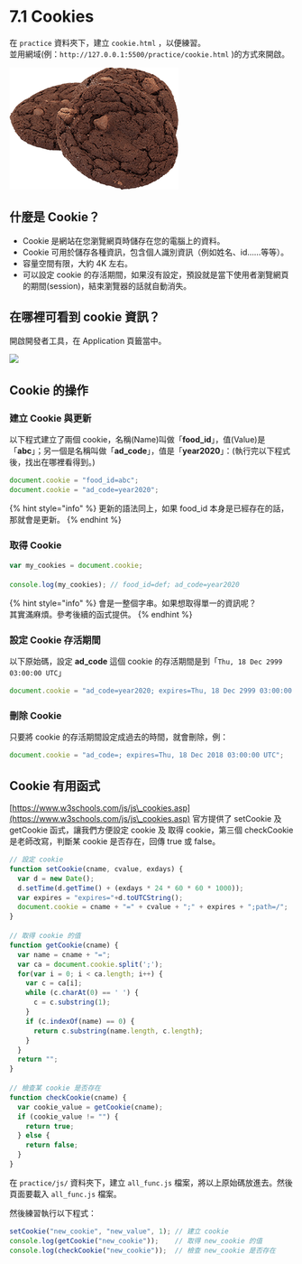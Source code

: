 # 7.1 Cookies

在 `practice` 資料夾下，建立 `cookie.html` ，以便練習。\
並用網域(例：`http://127.0.0.1:5500/practice/cookie.html` )的方式來開啟。

![Cookie](../.gitbook/assets/cookie.png)

## 什麼是 Cookie？

* Cookie 是網站在您瀏覽網頁時儲存在您的電腦上的資料。
* Cookie 可用於儲存各種資訊，包含個人識別資訊（例如姓名、id……等等）。
* 容量空間有限，大約 4K 左右。
* 可以設定 cookie 的存活期間，如果沒有設定，預設就是當下使用者瀏覽網頁的期間(session)，結束瀏覽器的話就自動消失。



## 在哪裡可看到 cookie 資訊？

開啟開發者工具，在 Application 頁籤當中。

![](../.gitbook/assets/cookie\_where.png)



## Cookie 的操作



### 建立 Cookie 與更新

以下程式建立了兩個 cookie，名稱(Name)叫做「**food\_id**」，值(Value)是「**abc**」；另一個是名稱叫做「**ad\_code**」，值是「**year2020**」：(執行完以下程式後，找出在哪裡看得到。)

```javascript
document.cookie = "food_id=abc";
document.cookie = "ad_code=year2020";
```

{% hint style="info" %}
更新的語法同上，如果 food\_id 本身是已經存在的話，那就會是更新。
{% endhint %}



### 取得 Cookie

```javascript
var my_cookies = document.cookie;

console.log(my_cookies); // food_id=def; ad_code=year2020
```

{% hint style="info" %}
會是一整個字串。如果想取得單一的資訊呢？\
其實滿麻煩。參考後續的函式提供。
{% endhint %}



### 設定 Cookie 存活期間

以下原始碼，設定 **ad\_code** 這個 cookie 的存活期間是到「`Thu, 18 Dec 2999 03:00:00 UTC`」

```javascript
document.cookie = "ad_code=year2020; expires=Thu, 18 Dec 2999 03:00:00 UTC";
```



### 刪除 Cookie

只要將 cookie 的存活期間設定成過去的時間，就會刪除，例：

```javascript
document.cookie = "ad_code=; expires=Thu, 18 Dec 2018 03:00:00 UTC";
```



## Cookie 有用函式

[https://www.w3schools.com/js/js\_cookies.asp](https://www.w3schools.com/js/js\_cookies.asp) 官方提供了 setCookie 及 getCookie 函式，讓我們方便設定 cookie 及 取得 cookie，第三個 checkCookie 是老師改寫，判斷某 cookie 是否存在，回傳 true 或 false。

```javascript
// 設定 cookie
function setCookie(cname, cvalue, exdays) {
  var d = new Date();
  d.setTime(d.getTime() + (exdays * 24 * 60 * 60 * 1000));
  var expires = "expires="+d.toUTCString();
  document.cookie = cname + "=" + cvalue + ";" + expires + ";path=/";
}

// 取得 cookie 的值
function getCookie(cname) {
  var name = cname + "=";
  var ca = document.cookie.split(';');
  for(var i = 0; i < ca.length; i++) {
    var c = ca[i];
    while (c.charAt(0) == ' ') {
      c = c.substring(1);
    }
    if (c.indexOf(name) == 0) {
      return c.substring(name.length, c.length);
    }
  }
  return "";
}

// 檢查某 cookie 是否存在
function checkCookie(cname) {
  var cookie_value = getCookie(cname);
  if (cookie_value != "") {
    return true;
  } else {
    return false;
  }
}
```

在 `practice/js/` 資料夾下，建立 `all_func.js` 檔案，將以上原始碼放進去。然後頁面要載入 `all_func.js` 檔案。

然後練習執行以下程式：

```javascript
setCookie("new_cookie", "new_value", 1); // 建立 cookie
console.log(getCookie("new_cookie"));    // 取得 new_cookie 的值
console.log(checkCookie("new_cookie"));  // 檢查 new_cookie 是否存在
```

